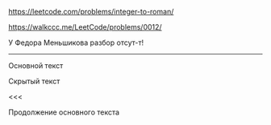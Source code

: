 https://leetcode.com/problems/integer-to-roman/

https://walkccc.me/LeetCode/problems/0012/

У Федора Меньшикова разбор отсут-т!

____________


Основной текст

>>>

Скрытый текст

<<<

Продолжение основного текста
